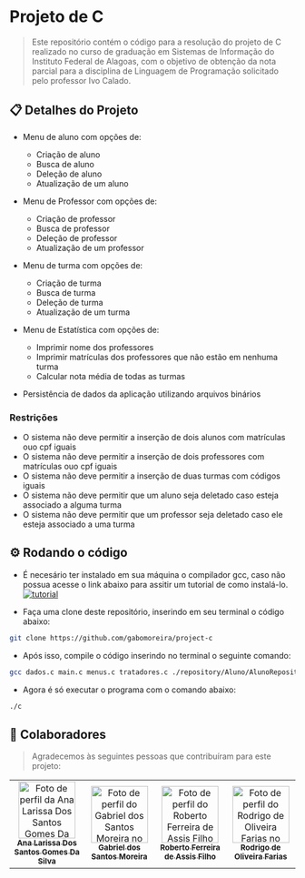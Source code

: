 # Projeto de C

> Este repositório contém o código para a resolução do projeto de C realizado no curso de graduação em Sistemas de Informação do Instituto Federal de Alagoas, com o objetivo de obtenção da nota parcial para a disciplina de Linguagem de Programação solicitado pelo professor Ivo Calado.

## 📋 Detalhes do Projeto

- Menu de aluno com opções de:

  - Criação de aluno
  - Busca de aluno
  - Deleção de aluno
  - Atualização de um aluno

- Menu de Professor com opções de:

  - Criação de professor
  - Busca de professor
  - Deleção de professor
  - Atualização de um professor

- Menu de turma com opções de:

  - Criação de turma
  - Busca de turma
  - Deleção de turma
  - Atualização de um turma

- Menu de Estatística com opções de:

  - Imprimir nome dos professores
  - Imprimir matrículas dos professores que não estão em nenhuma turma
  - Calcular nota média de todas as turmas

- Persistência de dados da aplicação utilizando arquivos binários

### Restrições

- O sistema não deve permitir a inserção de dois alunos com matrículas ouo cpf iguais
- O sistema não deve permitir a inserção de dois professores com matrículas ouo cpf iguais
- O sistema não deve permitir a inserção de duas turmas com códigos iguais
- O sistema não deve permitir que um aluno seja deletado caso esteja associado a alguma turma
- O sistema não deve permitir que um professor seja deletado caso ele esteja associado a uma turma

## ⚙️ Rodando o código

- É necesário ter instalado em sua máquina o compilador gcc, caso não possua acesse o link abaixo para assitir um tutorial de como instalá-lo.
  [![tutorial](https://img.shields.io/badge/tutorial_instalar_gcc-000?style=for-the-badge&logo=youtube&logoColor=white)](https://www.youtube.com/watch?v=RJ4ta9mjrWc)

* Faça uma clone deste repositório, inserindo em seu terminal o código abaixo:

```bash
git clone https://github.com/gabomoreira/project-c
```

- Após isso, compile o código inserindo no terminal o seguinte comando:

```bash
gcc dados.c main.c menus.c tratadores.c ./repository/Aluno/AlunoRepository.c ./repository/Professor/ProfessorRepository.c ./repository/Turma/TurmaRepository.c -o c
```

- Agora é só executar o programa com o comando abaixo:

```bash
./c
```

## 🤝 Colaboradores

> Agradecemos às seguintes pessoas que contribuíram para este projeto:

<table>
  <tr>
    <td align="center">
      <a href="https://github.com/Analarie">
        <img src="https://github.com/Analarie.png" width="100px;" alt="Foto de perfil da Ana Larissa Dos Santos Gomes Da Silva no GitHub"/><br>
        <sub>
          <b>Ana Larissa Dos Santos Gomes Da Silva</b>
        </sub>
      </a>
    </td>
    <td align="center">
      <a href="https://github.com/gabomoreira">
        <img src="https://github.com/gabomoreira.png" width="100px;" alt="Foto de perfil do Gabriel dos Santos Moreira no GitHub"/><br>
        <sub>
          <b>Gabriel dos Santos Moreira</b>
        </sub>
      </a>
    </td>
    <td align="center">
      <a href="https://github.com/robertoferreira7">
        <img src="https://github.com/robertoferreira7.png" width="100px;" alt="Foto de perfil do Roberto Ferreira de Assis Filho no GitHub"/><br>
        <sub>
          <b>Roberto Ferreira de Assis Filho</b>
        </sub>
      </a>
    </td>
    <td align="center">
      <a href="https://github.com/rodrigo-farias10">
        <img src="https://github.com/rodrigo-farias10.png" width="100px;" alt="Foto de perfil do Rodrigo de Oliveira Farias no GitHub"/><br>
        <sub>
          <b>Rodrigo de Oliveira Farias</b>
        </sub>
      </a>
    </td>
  </tr>
</table>
